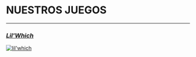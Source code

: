 # **NUESTROS JUEGOS**

---

### [ _Lil'Which_](./lilWhich.html)


[![lil'which](Página%20Web/img/Logo%20(PROVISIONAL).png)](./lilWhich.html)
